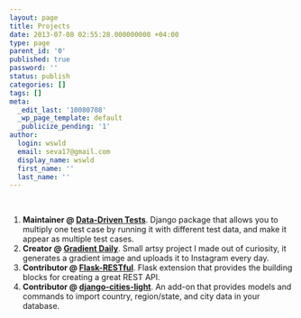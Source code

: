 ```yaml
---
layout: page
title: Projects
date: 2013-07-08 02:55:28.000000000 +04:00
type: page
parent_id: '0'
published: true
password: ''
status: publish
categories: []
tags: []
meta:
  _edit_last: '10080708'
  _wp_page_template: default
  _publicize_pending: '1'
author:
  login: wswld
  email: seva17@gmail.com
  display_name: wswld
  first_name: ''
  last_name: ''
---
```


<br />

1. **Maintainer @ [Data-Driven Tests](https://github.com/datadriventests/ddt)**.
   Django package that allows you to multiply one test case by running it 
   with different test data, and make it appear as multiple test cases.
1. **Creator @ [Gradient Daily](https://github.com/wswld/gradient_daily)**. 
   Small artsy project I made out of curiosity, it generates a gradient image 
   and uploads it to Instagram every day.
1. **Contributor @ [Flask-RESTful](https://github.com/wswld/flask-restful)**. 
   Flask extension that provides the building blocks for creating a great REST 
   API.
1. **Contributor @ [django-cities-light](https://github.com/yourlabs/django-cities-light)**.
   An add-on that provides models and commands to import country, region/state, 
   and city data in your database.




